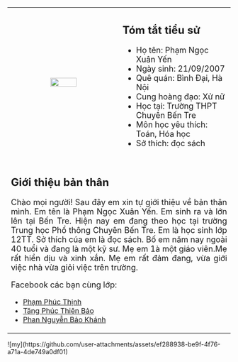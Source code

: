 <html>
<head> 
 <meta charset="UTF-8">
</head>
 <body> 
  <table width=60% align="center">
   <tr> 
    <td align="center" width=50%><img src="https://baogiaothong.mediacdn.vn/upload/2-2022/images/2022-04-18/1-1650247268-869-width740height555.jpg" width=50% height=50% align="center"></td>
	<td width=50%>
     <h2>Tóm tắt tiểu sử</h2>
     <ul style="font-size:large">
      <li>Họ tên: Phạm Ngọc Xuân Yến</li>
      <li>Ngày sinh: 21/09/2007</li>
	  <li> Quê quán: Bình Đại, Hà Nội</li>
	  <li>Cung hoàng đạo: Xử nữ</li>
	  <li>Học tại: Trường THPT Chuyên Bến Tre</li>
	  <li>Môn học yêu thích: Toán, Hóa học</li>
	  <li>Sở thích: đọc sách</li> 
     </ul>
	</td>
</tr>
<tr>
<td></td>
</tr>
<tr>
<td colspan="2">
<h2> Giới thiệu bản thân</h2>
<p align="justify" style="font-size:large">Chào mọi người! Sau đây em xin tự giới thiệu về bản thân mình. Em tên là Phạm Ngọc Xuân Yến. Em sinh ra và lớn lên tại Bến Tre. Hiện nay em đang theo học tại trường Trung học Phổ thông Chuyên Bến Tre. Em là học sinh lớp 12TT. Sở thích cúa em là đọc sách. Bố em năm nay ngoài 40 tuổi và đang là một kỹ sư. Mẹ em 1à một giáo viên.Mẹ rất hiền dịu và xinh xắn. Mẹ em rất đảm đang, vừa giới việc nhà vừa giỏi việc trên trường. </p>

<p style="font-size:large">Facebook các bạn cùng lớp:
<ul>
<li><a href="https://www.facebook.com/share/124WiifGHjn/?mibextid=LQQJ4d">Phạm Phúc Thịnh</a></li>
<li><a href="https://www.facebook.com/share/19X5SAA4fy/?mibextid=LQQJ4d">Tăng Phúc Thiên Bảo</a></li>
<li><a href="https://www.facebook.com/share/19YLt2B8Jw/?mibextid=LQQJ4d">Phan Nguyễn Bảo Khánh</a></li>
</ul>
</p>
</td>
</tr>
</table>
</body>
</html>
![my](https://github.com/user-attachments/assets/ef288938-be9f-4f76-a71a-4de749a0df01)
